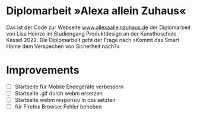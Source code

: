 # Diplomarbeit »Alexa allein Zuhaus«

Das ist der Code zur Webseite www.allexaalleinzuhaus.de der Diplomarbeit von Lisa Heinze im Studiengang Produktdesign an der Kunsthoschule Kassel 2022. 
Die Diplomarbeit geht der Frage nach »Kommt das Smart Home dem Verspechen von Sicherheit nach?« 

# Improvements 

- [ ] Startseite für Mobile Endegeräte verbessern 
- [ ] Startseite .gif durch webm ersetzen 
- [ ] Startseite webm responsiv in css setzten
- [ ] für Firefox Browser Fehler beheben
